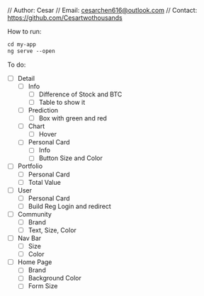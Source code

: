 // Author: Cesar
// Email: cesarchen616@outlook.com
// Contact: https://github.com/Cesartwothousands

How to run:
```txt
cd my-app
ng serve --open
```


To do:
- [ ] Detail
    - [ ] Info
        - [ ] Difference of Stock and BTC
        - [ ] Table to show it
    - [ ] Prediction
        - [ ] Box with green and red
    - [ ] Chart
        - [ ] Hover
    - [ ] Personal Card
        - [ ] Info
        - [ ] Button Size and Color
- [ ] Portfolio
    - [ ] Personal Card
    - [ ] Total Value
-  [ ] User
    - [ ] Personal Card
    - [ ] Build Reg Login and redirect
- [ ] Community
    - [ ] Brand
    - [ ] Text, Size, Color
- [ ] Nav Bar
    - [ ] Size
    - [ ] Color
- [ ] Home Page
    - [ ] Brand
    - [ ] Background Color
    - [ ] Form Size
